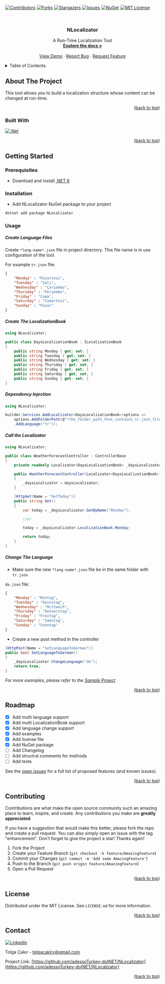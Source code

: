 <a name="readme-top"></a>



<!-- PROJECT SHIELDS -->
[![Contributors][contributors-shield]][contributors-url]
[![Forks][forks-shield]][forks-url]
[![Stargazers][stars-shield]][stars-url]
[![Issues][issues-shield]][issues-url]
[![NuGet][nuget-shield]][nuget-url]
[![MIT License][license-shield]][license-url]



<!-- PROJECT LOGO -->
<br />
<div align="center">
  <!-- <a href="https://github.com/adessoTurkey-dotNET/NLocalizator">
    <img src="images/logo.png" alt="Logo" width="80" height="80">
  </a> -->

  <h3 align="center">NLocalizator</h3>

  <p align="center">
    A Run-Time Localization Tool
    <br />
    <a href="https://github.com/adessoTurkey-dotNET/NLocalizator/blob/main/README.md"><strong>Explore the docs »</strong></a>
    <br />
    <br />
    <a href="https://github.com/adessoTurkey-dotNET/NLocalizator/tree/main/samples/NLocalizator.Sample">View Demo</a>
    ·
    <a href="https://github.com/adessoTurkey-dotNET/NLocalizator/issues">Report Bug</a>
    ·
    <a href="https://github.com/adessoTurkey-dotNET/NLocalizator/issues">Request Feature</a>
  </p>
</div>



<!-- TABLE OF CONTENTS -->
<details>
  <summary>Table of Contents</summary>
  <ol>
    <li>
      <a href="#about-the-project">About The Project</a>
      <ul>
        <li><a href="#built-with">Built With</a></li>
      </ul>
    </li>
    <li>
      <a href="#getting-started">Getting Started</a>
      <ul>
        <li><a href="#prerequisites">Prerequisites</a></li>
        <li><a href="#installation">Installation</a></li>
        <li><a href="#usage">Usage</a></li>
      </ul>
    </li>
    <li><a href="#roadmap">Roadmap</a></li>
    <li><a href="#contributing">Contributing</a></li>
    <li><a href="#license">License</a></li>
    <li><a href="#contact">Contact</a></li>
  </ol>
</details>



<!-- ABOUT THE PROJECT -->
## About The Project

This tool allows you to build a localization structure whose content can be changed at run-time.

<p align="right">(<a href="#readme-top">back to top</a>)</p>



### Built With


[![.Net]][.Net-shield]

<p align="right">(<a href="#readme-top">back to top</a>)</p>



<!-- GETTING STARTED -->
## Getting Started

### Prerequisites

* Download and install [.NET 6](https://dotnet.microsoft.com/en-us/download/dotnet/6.0)

### Installation

* Add NLocalizator NuGet package to your project 
```sh
dotnet add package NLocalizator
```

<!-- USAGE EXAMPLES -->
### Usage

##### Create Language Files

Create `*lang-name*.json` file in project directory. This file name is in use configuration of the tool.

For example `tr.json` file:
```json
{
	"Monday" : "Pazartesi",
	"Tuesday" : "Salı",
	"Wednesday" : "Çarşamba",
	"Thursday" : "Perşembe",
	"Friday" : "Cuma",
	"Saturday" : "Cumartesi",
	"Sunday" : "Pazar"
}
```

##### Create The LocalizationBook

```csharp
using NLocalizator;

public class DaysLocalizationBook : ILocalizationBook
{
    public string Monday { get; set; }
    public string Tuesday { get; set; }
    public string Wednesday { get; set; }
    public string Thursday { get; set; }
    public string Friday { get; set; }
    public string Saturday { get; set; }
    public string Sunday { get; set; }
}
```

##### Dependency Injection

```csharp
using NLocalizator;

builder.Services.AddLocalizator<DaysLocalizationBook>(options =>
    options.AddFolderPath(@"*the_folder_path_that_contains_tr.json_file*")
    .AddLanguage("tr"));
```

##### Call the Localizator

```csharp
using NLocalizator;

public class WeatherForecastController : ControllerBase
{
    private readonly Localizator<DaysLocalizationBook> _daysLocalizator;

    public WeatherForecastController(Localizator<DaysLocalizationBook> daysLocalizator)
    {
        _daysLocalizator = daysLocalizator;
    }

    [HttpGet(Name = "GetToday")]
    public string Get()
    {
        var today = _daysLocalizator.GetByName("Monday");

        //or

        today = _daysLocalizator.LocalizationBook.Monday;

        return today;
    }
}
```

##### Change The Language

* Make sure the new `*lang-name*.json` file be in the same folder with `tr.json`

`de.json` file:
```json
{
	"Monday" : "Montag",
	"Tuesday" : "Deinstag",
	"Wednesday" : "Mittwoch",
	"Thursday" : "Donnerstag",
	"Friday" : "Freitag",
	"Saturday" : "Samstag",
	"Sunday" : "Sonntag"
}
```

* Create a new post method in the controller
```csharp
[HttpPost(Name = "SetLanguageToGerman")]
public bool SetLanguageToGerman()
{
    _daysLocalizator.ChangeLanguage("de");
    return true;
}
```

_For more examples, please refer to the [Sample Project](https://github.com/adessoTurkey-dotNET/NLocalizator/tree/main/samples/NLocalizator.Sample)_

<p align="right">(<a href="#readme-top">back to top</a>)</p>



<!-- ROADMAP -->
## Roadmap

- [x] Add multi language support
- [x] Add multi LocalizationBook support
- [x] Add language change support
- [x] Add examples
- [x] Add license file
- [x] Add NuGet package
- [ ] Add Changelog
- [ ] Add structral comments for methods
- [ ] Add tests

See the [open issues](https://github.com/othneildrew/Best-README-Template/issues) for a full list of proposed features (and known issues).

<p align="right">(<a href="#readme-top">back to top</a>)</p>



<!-- CONTRIBUTING -->
## Contributing

Contributions are what make the open source community such an amazing place to learn, inspire, and create. Any contributions you make are **greatly appreciated**.

If you have a suggestion that would make this better, please fork the repo and create a pull request. You can also simply open an issue with the tag "enhancement".
Don't forget to give the project a star! Thanks again!

1. Fork the Project
2. Create your Feature Branch (`git checkout -b feature/AmazingFeature`)
3. Commit your Changes (`git commit -m 'Add some AmazingFeature'`)
4. Push to the Branch (`git push origin feature/AmazingFeature`)
5. Open a Pull Request

<p align="right">(<a href="#readme-top">back to top</a>)</p>



<!-- LICENSE -->
## License

Distributed under the MIT License. See `LICENSE.md` for more information.

<p align="right">(<a href="#readme-top">back to top</a>)</p>



<!-- CONTACT -->
## Contact

[![LinkedIn][linkedin-shield]][linkedin-url]

Tolga Çakır - tolgacakirx@gmail.com

Project Link: [https://github.com/adessoTurkey-dotNET/NLocalizator](https://github.com/adessoTurkey-dotNET/NLocalizator)

<p align="right">(<a href="#readme-top">back to top</a>)</p>



<!-- MARKDOWN LINKS & IMAGES -->
[contributors-shield]: https://img.shields.io/github/contributors/adessoTurkey-dotNET/NLocalizator.svg?style=for-the-badge
[contributors-url]: https://github.com/adessoTurkey-dotNET/NLocalizator/graphs/contributors
[forks-shield]: https://img.shields.io/github/forks/adessoTurkey-dotNET/NLocalizator.svg?style=for-the-badge
[forks-url]: https://github.com/adessoTurkey-dotNET/NLocalizator/network/members
[stars-shield]: https://img.shields.io/github/stars/adessoTurkey-dotNET/NLocalizator.svg?style=for-the-badge
[stars-url]: https://github.com/adessoTurkey-dotNET/NLocalizator/stargazers
[issues-shield]: https://img.shields.io/github/issues/adessoTurkey-dotNET/NLocalizator.svg?style=for-the-badge
[issues-url]: https://github.com/adessoTurkey-dotNET/NLocalizator/issues
[license-shield]: https://img.shields.io/github/license/adessoTurkey-dotNET/NLocalizator.svg?style=for-the-badge
[license-url]: https://github.com/adessoTurkey-dotNET/NLocalizator/blob/main/LICENSE.md
[linkedin-shield]: https://img.shields.io/badge/-LinkedIn-black.svg?style=for-the-badge&logo=linkedin&colorB=555
[linkedin-url]: https://linkedin.com/in/tolgacakirx
[product-screenshot]: images/screenshot.png
[.Net]: https://img.shields.io/badge/.NET-5C2D91?style=for-the-badge&logo=.net&logoColor=white
[.Net-shield]: https://img.shields.io/badge/.NET-5C2D91?
[nuget-shield]: https://img.shields.io/nuget/v/NLocalizator?style=for-the-badge
[nuget-url]: https://www.nuget.org/packages/NLocalizator